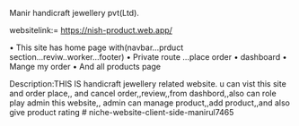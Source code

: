  Manir handicraft jewellery pvt(Ltd).

   websitelink:=  https://nish-product.web.app/    
 
•	This site has home page with(navbar…prduct section...reviw..worker...footer)
•	Private route …place order
•	dashboard
•	Mange my order
•	And all products page

Description:THIS IS handicraft jewellery related website. u can vist this site and 
order place,, and cancel order,,review,,from dashbord,,also can role play admin this website,,
admin can manage product,,add product,,and also give product rating # niche-website-client-side-manirul7465
